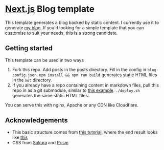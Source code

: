 # [Next.js](https://nextjs.org/) Blog template

This template generates a blog backed by static content. I currently use it to generate [my blog](https://blog.nindalf.com). If you'd looking for a simple template that you can customise to suit your needs, this is a strong candidate.

## Getting started

This template can be used in two ways

1. Fork this repo. Add posts in the posts directory. Fill in the config in `blog-config.json`. `npm install && npm run build` generates static HTML files in the `out` directory. 
2. If you already have a repo containing content in markdown files, pull this repo in as a git submodule, similar to [this example](https://github.com/nindalf/blog-template-example). `./deploy.sh` generates the same static HTML files.

You can serve this with nginx, Apache or any CDN like Cloudflare. 

## Acknowledgements

* This basic structure comes from [this tutorial](https://nextjs.org/learn/basics/), where the end result looks like [this](https://next-learn-starter.now.sh)
* CSS from [Sakura](https://github.com/oxalorg/sakura) and [Prism](https://prismjs.com)
